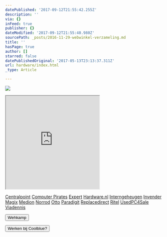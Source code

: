 ```yaml
---
datePublished: '2017-09-12T21:55:42.255Z'
description: ''
via: {}
inFeed: true
publisher: {}
dateModified: '2017-09-12T21:55:40.980Z'
sourcePath: _posts/2016-11-29-webwinkel-verzameling.md
title: ''
hasPage: true
author: []
starred: false
datePublishedOriginal: '2017-05-13T23:13:37.311Z'
url: hardware/index.html
_type: Article

---
```

![](https://the-grid-user-content.s3-us-west-2.amazonaws.com/e4f5c7a1-5645-4150-88af-80872fdd68a7.jpg)

<iframe src="https://the-grid.github.io/ed-userhtml/?g=eJy1V11vmzAUfedXMKTmLeEr9COJU3Xdpk3quj30YX2KjH0LVoxtGWekmvbfZz6yplvbpRpEEWAL7j3nmHOvWbx59-Xy5vbrezc3BV86i90JMF06zqI09xyWDmXf3R-Oa38F3o4rRk0-c8MkCNR23kznwLLc2LmHqRSTdablRtAxkVzqmZvyDcydn87C78IusJtruENeboya-X5VVZMLAiVlGoiZCO65BusMDPJWKcdi7S0XrMjcUpNHz6SywLq-3_9U4AxKX9B0xdpLk0OmGfUrJtbABcaFj22KcZdDicxzMbcZPt58vnLNxkjNsE3cQERey7Wl1ZG0A9eOUqkp6Fkwt6B8vHSdp-lwluIUT4gshiGzSzAkEUMmRmMK9kDWoCcCjH9OUJgcT4MRLtS8QKdhEp2eNQOMwjg-OQ6bgUbNaYMGYw9bpaEsB19JGxq0wAZqcMYKYAw6C6arMFq1fFcd4aPow0Dv7W8EQ3NNAZsxa5ANwmQXvzcez9EgueEwWCHZxT-QRrRPIzqARmlhKQtIgFZaZhoXBbYYeV1NfMIZWbfHc4XCkUEbzUclmsZhMLpDN9-uRnYC1XGO4gv7Utp_y7F5fiRwAeit5ONroBWkAylk49tk_7_QyYsLTazzNmWZS9WZkwkK2wku1ba2aRTHZyd7Rr2uqjEpX7Crq4EjT8g7ybmsbObL_QRLtw9p9jAPbAMCwlZuriQTDbyujHciqVzVGiXx9A-FKH2VQo-T9KTRftAeVTq0w0XRNIi7DhdGT3W3PaE2hwlFQQhWUsCNDXtx2UPIHtrg8057RqQkCZN_amS79GtEer9V0AjQiz7QRutRmid9di91XessqtrVioms2SRMT-OTw3YJf8lwu4vYiwwdvl5lsBWe3tudvN9-OPwC3O8qwg" height="300" style=""></iframe>

[Centralpoint][0]
[Computer Pirates][1]
[Expert][2]
[Hardware.nl][3]
[Interngeheugen][4]
[Invender][5]
[Magix][6]
[Medion][7]
[Norrod][8]
[Otto][9]
[Paradigit][10]
[Replacedirect][11]
[Ritel][12]
[UsedPC4Sale][13]
[Viadennis][14]

<button data-role="cta" style="">Wehkamp</button>

<button data-role="cta" style="">Werken bij Coolblue?</button>



[0]: http://www.centralpoint.nl/tracker/index.php?tt=534_12_133761_Ned-Web&r=%2F
[1]: http://www.computerpirates.com/
[2]: http://tc.tradetracker.net/?c=5515&m=12&a=133761&u=%2F
[3]: http://www.hardware.nl/
[4]: http://www.interngeheugen.com/tt/?tt=2902_12_133761_Interngeheugen&r=%2F
[5]: http://www.invender.nl/ttiv/index.php?tt=352_12_133761_Invender&r=%2F
[6]: http://www.magix.com/ap/tradetracker/?tt=2074_12_133761_Magix&r=%2F
[7]: http://tc.tradetracker.net/?c=3452&m=12&a=133761
[8]: http://www.norrod.nl/tt/index.aspx?tt=23396_12_133761_Norrod&r=%2F
[9]: http://www.otto.nl/
[10]: http://www.paradigit.nl/tt/index.aspx?tt=5043_12_133761_Paradigit&r=%2F
[11]: http://www.replacedirect.nl/
[12]: http://www.ritel.nl/telecom/?tt=668_12_133761_Ritel&r=%2F
[13]: http://tc.tradetracker.net/?c=20400&m=12&a=133761&r=UsedPC4sale&u=%2F
[14]: http://www.viadennis.nl/computer/?tt=15804_12_133761_Viadennis&r=%2F